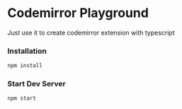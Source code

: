 # Codemirror Playground

Just use it to create codemirror extension with typescript

### Installation

```sh
npm install
```

### Start Dev Server

```sh
npm start
```

